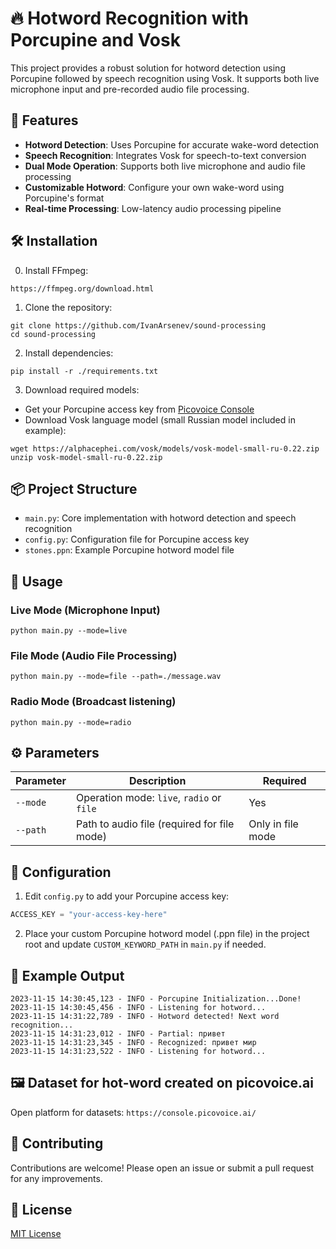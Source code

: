 # 🔥 Hotword Recognition with Porcupine and Vosk

This project provides a robust solution for hotword detection using Porcupine followed by speech recognition using Vosk. It supports both live microphone input and pre-recorded audio file processing.

## 🌟 Features
- **Hotword Detection**: Uses Porcupine for accurate wake-word detection
- **Speech Recognition**: Integrates Vosk for speech-to-text conversion
- **Dual Mode Operation**: Supports both live microphone and audio file processing
- **Customizable Hotword**: Configure your own wake-word using Porcupine's format
- **Real-time Processing**: Low-latency audio processing pipeline

## 🛠️ Installation

0. Install FFmpeg:
```
https://ffmpeg.org/download.html
```

1. Clone the repository:
```
git clone https://github.com/IvanArsenev/sound-processing
cd sound-processing
```

2. Install dependencies:
```
pip install -r ./requirements.txt
```

3. Download required models:
- Get your Porcupine access key from [Picovoice Console](https://console.picovoice.ai/)
- Download Vosk language model (small Russian model included in example):
```
wget https://alphacephei.com/vosk/models/vosk-model-small-ru-0.22.zip
unzip vosk-model-small-ru-0.22.zip
```

## 📦 Project Structure
- `main.py`: Core implementation with hotword detection and speech recognition
- `config.py`: Configuration file for Porcupine access key
- `stones.ppn`: Example Porcupine hotword model file

## 🚀 Usage

### Live Mode (Microphone Input)
```
python main.py --mode=live
```

### File Mode (Audio File Processing)
```
python main.py --mode=file --path=./message.wav
```

### Radio Mode (Broadcast listening)
```
python main.py --mode=radio
```

## ⚙️ Parameters

| Parameter | Description                                 | Required |
|-----------|---------------------------------------------|----------|
| `--mode` | Operation mode: `live`, `radio` or `file`   | Yes |
| `--path` | Path to audio file (required for file mode) | Only in file mode |

## 🔧 Configuration
1. Edit `config.py` to add your Porcupine access key:
```python
ACCESS_KEY = "your-access-key-here"
```

2. Place your custom Porcupine hotword model (.ppn file) in the project root and update `CUSTOM_KEYWORD_PATH` in `main.py` if needed.

## 📝 Example Output
```
2023-11-15 14:30:45,123 - INFO - Porcupine Initialization...Done!
2023-11-15 14:30:45,456 - INFO - Listening for hotword...
2023-11-15 14:31:22,789 - INFO - Hotword detected! Next word recognition...
2023-11-15 14:31:23,012 - INFO - Partial: привет
2023-11-15 14:31:23,345 - INFO - Recognized: привет мир
2023-11-15 14:31:23,522 - INFO - Listening for hotword...
```

## 🖼️ Dataset for hot-word created on picovoice.ai
Open platform for datasets: `https://console.picovoice.ai/`

## 🤝 Contributing
Contributions are welcome! Please open an issue or submit a pull request for any improvements.

## 📜 License
[MIT License](LICENSE)